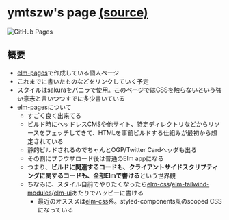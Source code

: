 # ymtszw's page [(source)](https://github.com/ymtszw/ymtszw.github.io)

![GitHub Pages](https://github.com/ymtszw/ymtszw.github.io/actions/workflows/gh-pages.yml/badge.svg)

## 概要

* [elm-pages]で作成している個人ページ
* これまでに書いたものなどをリンクしていく予定
* スタイルは[sakura](https://github.com/oxalorg/sakura)をバニラで使用。~~このページではCSSを触らないという強い意志~~と言いつつすでに多少書いている
* [elm-pages]について
  * すごく良く出来てる
  * ビルド時にヘッドレスCMSや他サイト、特定ディレクトリなどからリソースをフェッチしてきて、HTMLを事前ビルドする仕組みが最初から想定されている
  * 静的ビルドされるのでちゃんとOGP/Twitter Cardヘッダも出る
  * その割にブラウザロード後は普通のElm appになる
  * つまり、**ビルドに関連するコードも、クライアントサイドスクリプティングに関するコードも、全部Elmで書ける**という世界観
  * ちなみに、スタイル自前でやりたくなったら[elm-css]/[elm-tailwind-modules]/[elm-ui]あたりでハッピーに書ける
    * 最近のオススメは[elm-css]系。styled-components風のscoped CSSになっている

[elm-pages]: https://github.com/dillonkearns/elm-pages
[elm-css]: https://github.com/rtfeldman/elm-css
[elm-tailwind-modules]: https://github.com/matheus23/elm-tailwind-modules
[elm-ui]: https://github.com/mdgriffith/elm-ui
